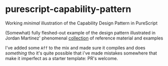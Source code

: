 # purescript-capability-pattern
Working *minimal* illustration of the Capability Design Pattern in PureScript

(Somewhat) fully fleshed-out example of the design pattern illustrated in Jordan Martinez' phenomenal [collection](https://jordanmartinez.github.io/purescript-jordans-reference-site/content/21-Hello-World/05-Application-Structure/src/02-MTL/32-The-ReaderT-Capability-Design-Pattern.html)
 of reference material and examples 
 
 I've added some `Aff` to the mix and made sure it compiles and does _something_ tho it's quite possible that i've made mistakes somewhere that make it imperfect as a starter template: PR's welcome.
